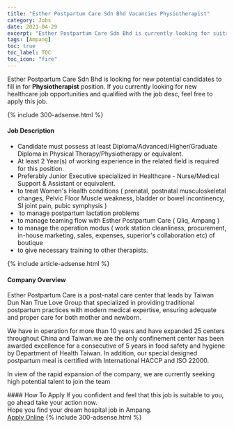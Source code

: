```yaml
---
title: "Esther Postpartum Care Sdn Bhd Vacancies Physiotherapist" 
category: Jobs 
date: 2021-04-29 
excerpt: "Esther Postpartum Care Sdn Bhd is currently looking for suitable person to fill in the Physiotherapist which positioned at Ampang" 
tags: [Ampang] 
toc: true 
toc_label: TOC 
toc_icon: "fire" 
--- 
```


<p>Esther Postpartum Care Sdn Bhd is looking for new potential candidates to fill in for <b>Physiotherapist</b> position. If you currently looking for new healthcare job opportunities and qualified with the job desc, feel free to apply this job.
</p>{% include 300-adsense.html %} 
<div><div><h4>Job Description</h4></div><div><div><span><div><ul><li>Candidate must possess at least Diploma/Advanced/Higher/Graduate Diploma in Physical Therapy/Physiotherapy or equivalent.</li><li>At least 2 Year(s) of working experience in the related field is required for this position.</li><li>Preferably Junior Executive specialized in Healthcare - Nurse/Medical Support &amp; Assistant or equivalent.</li><li>to treat Women's Health conditions ( prenatal, postnatal musculoskeletal changes, Pelvic Floor Muscle weakness, bladder or bowel incontinency, SI joint pain, pubic symphysis )</li><li>&#160;to manage postpartum lactation problems</li><li>to manage teaming flow with Esther Postpartum Care ( Qliq, Ampang )</li><li>to manage the operation modus ( work station cleanliness, procurement, in-house marketing, sales, expenses, superior's collaboration etc) of boutique</li><li>to give necessary training to other therapists.</li></ul></div></span></div></div></div> 
{% include article-adsense.html %} 
<div><div><h4>Company Overview</h4></div><div><div><span><div><p>Esther Postpartum Care is a post-natal care center that leads by Taiwan Dun Nan True Love Group that specialized in providing traditional postpartum practices with modern medical expertise, ensuring adequate and proper care for both mother and newborn.</p><p>We have in operation for more than 10 years and have expanded 25 centers throughout China and Taiwan.we are the only confinement center has been awarded excellence for a consecutive of 5 years in food safety and hygiene by Department of Health Taiwan. In addition, our special designed postpartum meal is certified with International HACCP and ISO 22000.</p><p>In view of the rapid expansion of the company, we are currently seeking high potential talent to join the team&#160;</p></div></span></div></div></div> 
#### How To Apply 
If you confident and feel that this job is suitable to you, go ahead take your action now. <br/> 
Hope you find your dream hospital job in Ampang. <br/> 
<a href="https://www.jobstreet.com.my/en/job/physiotherapist-4552077?jobId=jobstreet-my-job-4552077" class="btn btn--warning" target="_blank" rel="nofollow noopenner">Apply Online</a> 
{% include 300-adsense.html %} 